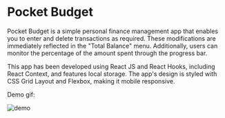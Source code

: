 # Pocket Budget

Pocket Budget is a simple personal finance management app that enables you to enter and delete transactions as required. These modifications are immediately reflected in the "Total Balance" menu. Additionally, users can monitor the percentage of the amount spent through the progress bar.

This app has been developed using React JS and React Hooks, including React Context, and features local storage. The app's design is styled with CSS Grid Layout and Flexbox, making it mobile responsive.

Demo gif:

![demo](demo.gif)

